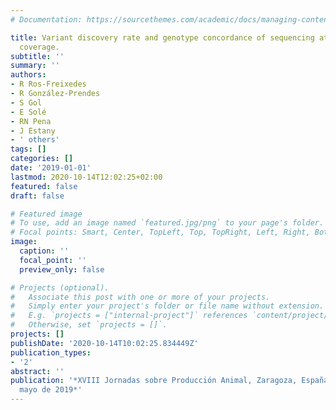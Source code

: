 ```yaml
---
# Documentation: https://sourcethemes.com/academic/docs/managing-content/

title: Variant discovery rate and genotype concordance of sequencing at a moderate
  coverage.
subtitle: ''
summary: ''
authors:
- R Ros-Freixedes
- R González-Prendes
- S Gol
- E Solé
- RN Pena
- J Estany
- ' others'
tags: []
categories: []
date: '2019-01-01'
lastmod: 2020-10-14T12:02:25+02:00
featured: false
draft: false

# Featured image
# To use, add an image named `featured.jpg/png` to your page's folder.
# Focal points: Smart, Center, TopLeft, Top, TopRight, Left, Right, BottomLeft, Bottom, BottomRight.
image:
  caption: ''
  focal_point: ''
  preview_only: false

# Projects (optional).
#   Associate this post with one or more of your projects.
#   Simply enter your project's folder or file name without extension.
#   E.g. `projects = ["internal-project"]` references `content/project/deep-learning/index.md`.
#   Otherwise, set `projects = []`.
projects: []
publishDate: '2020-10-14T10:02:25.834449Z'
publication_types:
- '2'
abstract: ''
publication: '*XVIII Jornadas sobre Producción Animal, Zaragoza, España, 7 y 8 de
  mayo de 2019*'
---
```

